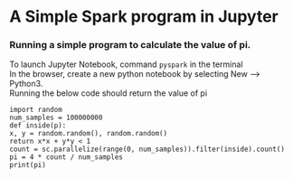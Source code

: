 # A Simple Spark program in Jupyter  
  ### Running a simple program to calculate the value of pi.  
    
  To launch Jupyter Notebook, command `pyspark` in the terminal  
  In the browser, create a new python notebook by selecting New --> Python3.  
  Running the below code should return the value of pi
  
    import random  
    num_samples = 100000000  
    def inside(p):       
    x, y = random.random(), random.random()  
    return x*x + y*y < 1  
    count = sc.parallelize(range(0, num_samples)).filter(inside).count()  
    pi = 4 * count / num_samples  
    print(pi)  
  
    
